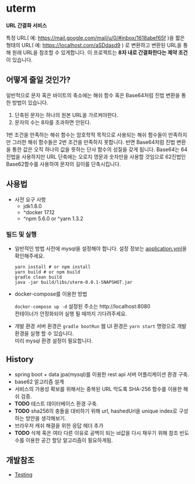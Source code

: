 # uterm
**URL 간결화 서비스**

특정 URL( 예: https://mail.google.com/mail/u/0/#inbox/1618abef65f )을 짧은 형태의 URL( 예: https://localhost.com/aSDdasd9 ) 로 변환하고
변환된 URL을 통해 원래 URL을 참조할 수 있게합니다. 이 프로젝트는 **8자 내로 간결화한다는 제약 조건**이 있습니다. 

## 어떻게 줄일 것인가?
일반적으로 문자 혹은 바이트의 축소에는 해쉬 함수 혹은 Base64처럼 진법 변환을 통한 방법이 있습니다.

1. 단축된 문자는 하나의 원본 URL을 가르켜야한다.
2. 문자의 수는 8자를 초과하면 안된다.

1번 조건을 만족하는 해쉬 함수는 암호학적 목적으로 사용되는 해쉬 함수들이 만족하지만 그러한 해쉬 함수들은 2번 조건을 만족하지 못합니다.
반면 Base64처럼 진법 변환을 통한 값은 오직 하나의 값을 뜻하는 단사 함수의 성질을 갖게 됩니다. Base64는 64진법을 사용하지만 URL 단축에는 오로지
영문과 숫자만을 사용할 것임으로 62진법인 Base62함수를 사용하여 문자의 길이를 단축시킵니다.

## 사용법
* 사전 요구 사항
    * jdk1.8.0
    * ^docker 17.12
    * ^npm 5.6.0 or ^yarn 1.3.2
### 빌드 및 실행
* 일반적인 방법
    사전에 mysql을 설정해야 합니다. 설정 정보는 [application.yml](src/main/resources/application.yml)을 확인해주세요.
    ```shell
    yarn install # or npm install 
    yarn build # or npm build
    gradle clean build
    java -jar build/libs/uterm-0.0.1-SNAPSHOT.jar
    ```
* docker-compose를 이용한 방법

    `docker-compose up -d` 설정된 주소는 http://localhost:8080<br/>
    컨테이너가 안정화되어 실행 될 때까지 기다려주세요.

* 개발 환경
    서버 환경은 `gradle bootRun` 웹 UI 환경은 `yarn start` 명령으로 개발환경을 실행 할 수 있습니다.<br/>
    미리 mysql 환경 설정이 필요합니다.
## History
* spring boot + data jpa(mysql)를 이용한 rest api 서버 어플리케이션 환경 구축.
* base62 알고리즘 설계
* 서비스의 가용성 확보를 위해서는 중복된 URL 막도록 SHA-256 함수를 이용한 해쉬 검증.
* **TODO** 테스트 데이터베이스 환경 구축.
* **TODO** sha256의 충돌을 대비하기 위해 url, hashedUrl을 unique index로 구성하는 방안을 생각해보기.
* 브라우저 캐쉬 해결을 위한 응답 헤더 추가
* **TODO** 삭제 혹은 여타 다른 이유로 공백이 되는 id값을 다시 채우기 위해 참조 빈도수를 이용한 공간 할당 알고리즘이 필요하게됨.

## 개발참조
* [Testing](doc/TESTING.md)